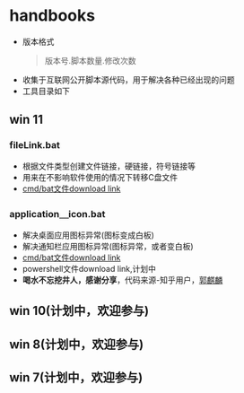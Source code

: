 # handbooks
- 版本格式
  >版本号.脚本数量.修改次数
- 收集于互联网公开脚本源代码，用于解决各种已经出现的问题
- 工具目录如下
## win 11

### fileLink.bat
+ 根据文件类型创建文件链接，硬链接，符号链接等
+ 用来在不影响软件使用的情况下转移C盘文件
+ [cmd/bat文件download link](https://github.com/lqfy-jhc/system-help-handbooks/blob/main/%E8%B5%A211/fileLink.bat)
### application＿icon.bat

+ 解决桌面应用图标异常(图标变成白板)
+ 解决通知栏应用图标异常(图标异常，或者变白板)
+ [cmd/bat文件download link](https://github.com/lqfy-jhc/handbooks/blob/a99e4b80368f5587c74550afcaba2be052a91d94/%E8%B5%A211/application_icon.bat)
+ powershell文件download link[](),计划中
+ **喝水不忘挖井人，感谢分享**，代码来源-知乎用户，[郭麒麟](https://zhuanlan.zhihu.com/p/72426926)
## win 10(计划中，欢迎参与)
## win 8(计划中，欢迎参与)
## win 7(计划中，欢迎参与)
